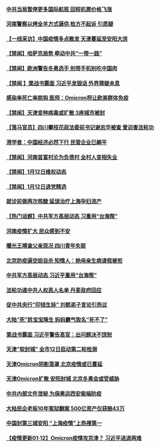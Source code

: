 #### [中共当局暂停更多国际航班 回程机票价格飞涨](../pages/prog204/a103319400.md) 
#### [河南警察以烤全羊方式逼供 检方不起诉 引质疑](../pages/prog204/a103319370.md) 
#### [【一线采访】中国疫情多点散发 天津蔓延至安阳大连](../pages/prog204/a103319362.md) 
#### [【禁闻】哈萨克局势 牵动中共“一带一路”](../pages/prog204/a103319323.md) 
#### [【禁闻】欧洲警告冬奥选手 别带手机别吃中国肉](../pages/prog204/a103319325.md) 
#### [【禁闻 】栗战书露面 习近平发狠话 外界猜疑未息](../pages/prog204/a103319312.md) 
#### [感染率死亡率脱钩 医师：Omicron将让欧美群体免疫](../pages/prog204/a103319292.md) 
#### [【禁闻】天津变种病毒或扩散  3座城市被封](../pages/prog204/a103319331.md) 
#### [【落马官员】四川攀枝花政法委前书记谢忠华被查  曾迫害法轮功](../pages/prog204/a103319319.md) 
#### [港学者：中国经济必然下行 民营企业已躺平](../pages/prog204/a103319307.md) 
#### [【禁闻】河南首富村沦为负债村 全村人变相失业](../pages/prog204/a103319258.md) 
#### [【禁闻】1月12日维权动态](../pages/prog204/a103319277.md) 
#### [【禁闻】1月12日退党精选](../pages/prog204/a103319284.md) 
#### [就诊前做两次核酸 延误治疗上海孕妇流产](../pages/prog204/a103319253.md) 
#### [【热门话题】中共军方高层动态 习重用“台海帮”](../pages/prog204/a103319164.md) 
#### [河南疫情扩大 民众感到不安](../pages/prog204/a103319135.md) 
#### [曝光王靖渝父亲现况 四川青年失联](../pages/prog204/a103319131.md) 
#### [北京防疫逼空姐自杀 知情人：她母亲生病请假被拒](../pages/prog204/a103319099.md) 
#### [中共军方高层动态 习近平重用“台海帮”](../pages/prog204/a103319069.md) 
#### [法轮功递中共人权恶人名单 丹麦政府回应](../pages/prog204/a103319052.md) 
#### [促中共央行“印钱生娃” 刘鹤弟子言论引热议](../pages/prog204/a103319041.md) 
#### [大陆“死”姓宝宝降生 妈妈霸气取名“死不了”](../pages/prog204/a103319030.md) 
#### [栗战书露面 习近平警告高官：出问题决不饶恕](../pages/prog204/a103319014.md) 
#### [天津“软封城” 全市12日启动第二轮检测](../pages/prog204/a103318988.md) 
#### [天津Omicron阴影笼罩 北京疫情或已蔓延](../pages/prog204/a103318647.md) 
#### [天津Omicron扩散 安阳封城 北京冬奥会或受威胁](../pages/prog204/a103318864.md) 
#### [中共内部文件泄秘 为保奥运西安极端防疫](../pages/prog204/a103318728.md) 
#### [大陆民企老板10年冤狱翻案 500亿资产仅获赔43万](../pages/prog204/a103318833.md) 
#### [中国封第三城安阳 “上海疫情”上热搜第一](../pages/prog204/a103318799.md) 
#### [【疫情更新01·12】Omicron疫情攻京津？ 习近平进退两难](../pages/prog204/a103317813.md) 
